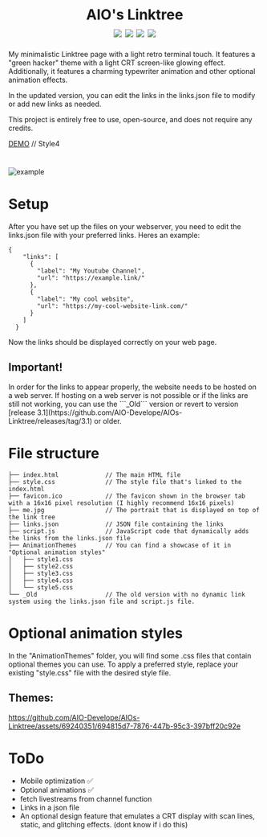 
<h1 align="center">
    AIO's Linktree
    <br>
    <div align="center">
    <img src="https://img.shields.io/badge/html-5-red" align="center"/>
    <img src="https://img.shields.io/badge/css-3-blue" align="center"/>
    <img src="https://img.shields.io/badge/Developing-Active-brightgreen" align="center"/>
    <img src="https://img.shields.io/badge/Version-3.1-green" align="center"/>
    </div>
</h1>

My minimalistic Linktree page with a light retro terminal touch. It features a "green hacker" theme with a light CRT screen-like glowing effect. Additionally, it features a charming typewriter animation and other optional animation effects.

In the updated version, you can edit the links in the links.json file to modify or add new links as needed.
 
This project is entirely free to use, open-source, and does not require any credits.
 
[DEMO](https://daboys.ml/) // Style4

#

![example](https://github.com/AIO-Develope/AIOs-Linktree/assets/69240351/8ddb9106-aa2a-4cfb-ac59-32fca798a0d0)

# Setup
After you have set up the files on your webserver, you need to edit the links.json file with your preferred links.
Heres an example:
```
{
    "links": [
      {
        "label": "My Youtube Channel",
        "url": "https://example.link/"
      },
      {
        "label": "My cool website",
        "url": "https://my-cool-website-link.com/"
      }
    ]
  }
```
Now the links should be displayed correctly on your web page.

<h2>Important!</h2>
In order for the links to appear properly, the website needs to be hosted on a web server. If hosting on a web server is not possible or if the links are still not working, you can use the ```_Old``` version or revert to version [release 3.1](https://github.com/AIO-Develope/AIOs-Linktree/releases/tag/3.1) or older.

# File structure
```
├── index.html             // The main HTML file
├── style.css              // The style file that's linked to the index.html
├── favicon.ico            // The favicon shown in the browser tab with a 16x16 pixel resolution (I highly recommend 16x16 pixels)
├── me.jpg                 // The portrait that is displayed on top of the link tree
├── links.json             // JSON file containing the links
├── script.js              // JavaScript code that dynamically adds the links from the links.json file
├── AnimationThemes        // You can find a showcase of it in "Optional animation styles"
│   ├── style1.css
│   ├── style2.css
│   ├── style3.css
│   ├── style4.css
│   └── style5.css
└── _Old                   // The old version with no dynamic link system using the links.json file and script.js file.
```
# Optional animation styles

In the "AnimationThemes" folder, you will find some .css files that contain optional themes you can use. To apply a preferred style, replace your existing "style.css" file with the desired style file.

<h2>Themes:</h2>

https://github.com/AIO-Develope/AIOs-Linktree/assets/69240351/694815d7-7876-447b-95c3-397bff20c92e



# ToDo

- Mobile optimization ✅
- Optional animations ✅
- fetch livestreams from channel function 
- Links in a json file
- An optional design feature that emulates a CRT display with scan lines, static, and glitching effects. (dont know if i do this)


